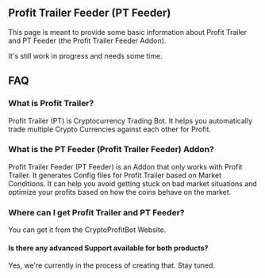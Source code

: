 ## Profit Trailer Feeder (PT Feeder)

This page is meant to provide some basic information about Profit Trailer and PT Feeder (the Profit Trailer Feeder Addon).

It's still work in progress and needs some time.


## FAQ

### What is Profit Trailer?

Profit Trailer (PT) is Cryptocurrency Trading Bot. It helps you automatically trade multiple Crypto Currencies against each other for Profit.

### What is the PT Feeder (Profit Trailer Feeder) Addon?

Profit Trailer Feeder (PT Feeder) is an Addon that only works with Profit Trailer. It generates Config files for Profit Trailer based on Market Conditions. It can help you avoid getting stuck on bad market situations and optimize your profits based on how the coins behave on the market.

### Where can I get Profit Trailer and PT Feeder? 

You can get it from the CryptoProfitBot Website. 

#### Is there any advanced Support available for both products?

Yes, we're currently in the process of creating that. Stay tuned.
